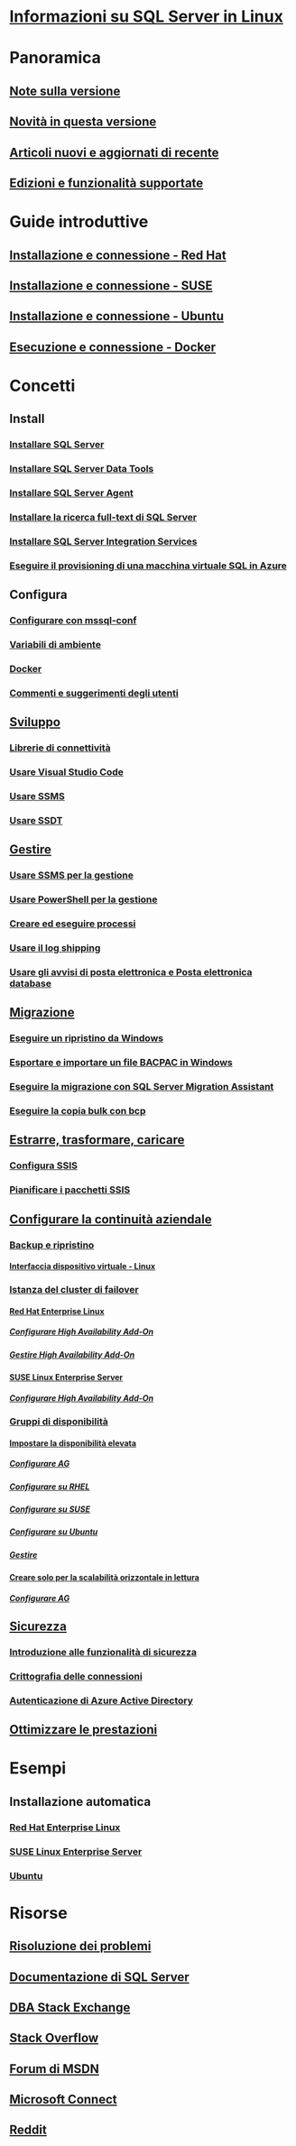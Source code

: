 # [Informazioni su SQL Server in Linux](sql-server-linux-overview.md)

# Panoramica
## [Note sulla versione](sql-server-linux-release-notes.md)
## [Novità in questa versione](sql-server-linux-whats-new.md)
## [Articoli nuovi e aggiornati di recente](new-updated-linux.md)
## [Edizioni e funzionalità supportate ](sql-server-linux-editions-and-components-2017.md)

# Guide introduttive
## [Installazione e connessione - Red Hat](quickstart-install-connect-red-hat.md)
## [Installazione e connessione - SUSE](quickstart-install-connect-suse.md)
## [Installazione e connessione - Ubuntu](quickstart-install-connect-ubuntu.md)
## [Esecuzione e connessione - Docker](quickstart-install-connect-docker.md)

# Concetti
## Install
### [Installare SQL Server](sql-server-linux-setup.md)
### [Installare SQL Server Data Tools](sql-server-linux-setup-tools.md)
### [Installare SQL Server Agent](sql-server-linux-setup-sql-agent.md)
### [Installare la ricerca full-text di SQL Server](sql-server-linux-setup-full-text-search.md)
### [Installare SQL Server Integration Services](sql-server-linux-setup-ssis.md)
### [Eseguire il provisioning di una macchina virtuale SQL in Azure](sql-server-linux-azure-virtual-machine.md)

## Configura
### [Configurare con mssql-conf](sql-server-linux-configure-mssql-conf.md)
### [Variabili di ambiente](sql-server-linux-configure-environment-variables.md)
### [Docker](sql-server-linux-configure-docker.md)
### [Commenti e suggerimenti degli utenti](sql-server-linux-customer-feedback.md)

## [Sviluppo](sql-server-linux-develop-overview.md)
### [Librerie di connettività](sql-server-linux-develop-connectivity-libraries.md)
### [Usare Visual Studio Code](sql-server-linux-develop-use-vscode.md)
### [Usare SSMS](sql-server-linux-develop-use-ssms.md)
### [Usare SSDT](sql-server-linux-develop-use-ssdt.md)

## [Gestire](sql-server-linux-management-overview.md)
### [Usare SSMS per la gestione](sql-server-linux-manage-ssms.md)
### [Usare PowerShell per la gestione](sql-server-linux-manage-powershell.md)
### [Creare ed eseguire processi](sql-server-linux-run-sql-server-agent-job.md)
### [Usare il log shipping](sql-server-linux-use-log-shipping.md)
### [Usare gli avvisi di posta elettronica e Posta elettronica database](sql-server-linux-db-mail-sql-agent.md)

## [Migrazione](sql-server-linux-migrate-overview.md)
### [Eseguire un ripristino da Windows](sql-server-linux-migrate-restore-database.md)
### [Esportare e importare un file BACPAC in Windows](sql-server-linux-migrate-ssms.md)
### [Eseguire la migrazione con SQL Server Migration Assistant](sql-server-linux-migrate-ssma.md)
### [Eseguire la copia bulk con bcp](sql-server-linux-migrate-bcp.md)

## [Estrarre, trasformare, caricare](sql-server-linux-migrate-ssis.md)
### [Configura SSIS](sql-server-linux-configure-ssis.md)
### [Pianificare i pacchetti SSIS](sql-server-linux-schedule-ssis-packages.md)

## [Configurare la continuità aziendale](sql-server-linux-business-continuity-dr.md)
### [Backup e ripristino](sql-server-linux-backup-and-restore-database.md)
#### [Interfaccia dispositivo virtuale - Linux](sql-server-linux-backup-vdi-specification.md)
### [Istanza del cluster di failover](sql-server-linux-shared-disk-cluster-configure.md)
#### [Red Hat Enterprise Linux]()
##### [Configurare High Availability Add-On](sql-server-linux-shared-disk-cluster-red-hat-7-configure.md)
##### [Gestire High Availability Add-On](sql-server-linux-shared-disk-cluster-red-hat-7-operate.md)
#### [SUSE Linux Enterprise Server]()
##### [Configurare High Availability Add-On](sql-server-linux-shared-disk-cluster-sles-configure.md)
### [Gruppi di disponibilità](sql-server-linux-availability-group-overview.md)
#### [Impostare la disponibilità elevata](sql-server-linux-availability-group-ha.md)
##### [Configurare AG](sql-server-linux-availability-group-configure-ha.md)
##### [Configurare su RHEL](sql-server-linux-availability-group-cluster-rhel.md)
##### [Configurare su SUSE](sql-server-linux-availability-group-cluster-sles.md)
##### [Configurare su Ubuntu](sql-server-linux-availability-group-cluster-ubuntu.md)
##### [Gestire](sql-server-linux-availability-group-failover-ha.md)
#### [Creare solo per la scalabilità orizzontale in lettura]()
##### [Configurare AG](sql-server-linux-availability-group-configure-rs.md)

## [Sicurezza](sql-server-linux-security-overview.md)
### [Introduzione alle funzionalità di sicurezza](sql-server-linux-security-get-started.md)
### [Crittografia delle connessioni](sql-server-linux-encrypted-connections.md)
### [Autenticazione di Azure Active Directory](sql-server-linux-active-directory-authentication.md)

## [Ottimizzare le prestazioni](sql-server-linux-performance-get-started.md)

# Esempi
## Installazione automatica
### [Red Hat Enterprise Linux](sample-unattended-install-redhat.md)
### [SUSE Linux Enterprise Server](sample-unattended-install-suse.md)
### [Ubuntu](sample-unattended-install-ubuntu.md)

# Risorse
## [Risoluzione dei problemi](sql-server-linux-troubleshooting-guide.md)
## [Documentazione di SQL Server](../sql-server/sql-server-technical-documentation.md)
## [DBA Stack Exchange](https://dba.stackexchange.com/questions/tagged/sql-server)
## [Stack Overflow](http://stackoverflow.com/questions/tagged/sql-server)
## [Forum di MSDN](https://social.msdn.microsoft.com/Forums/en-US/home?category=sqlserver)
## [Microsoft Connect](https://connect.microsoft.com/SQLServer/Feedback)
## [Reddit](https://www.reddit.com/r/SQLServer)

